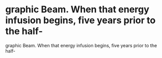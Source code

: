 # graphic Beam. When that energy infusion begins, five years prior to the half-

graphic Beam. When that energy infusion begins, five years prior to the half-